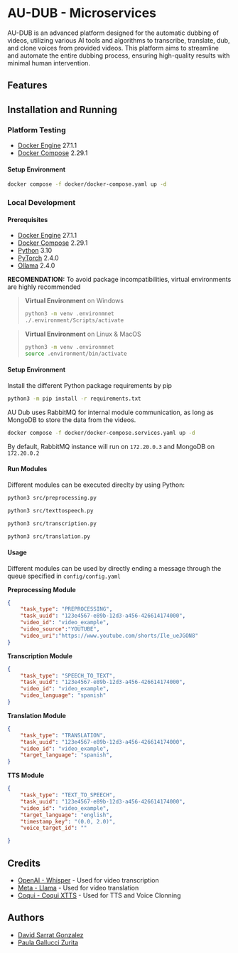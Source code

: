 # AU-DUB - Microservices

AU-DUB is an advanced platform designed for the automatic dubbing of videos, utilizing various AI tools and algorithms to transcribe, translate, dub, and clone voices from provided videos. This platform aims to streamline and automate the entire dubbing process, ensuring high-quality results with minimal human intervention.

## Features

## Installation and Running
### Platform Testing
- [Docker Engine](https://www.docker.com/) 27.1.1
- [Docker Compose](https://www.docker.com/) 2.29.1

#### Setup Environment

```sh
docker compose -f docker/docker-compose.yaml up -d
```
### Local Development
#### Prerequisites
- [Docker Engine](https://www.docker.com/) 27.1.1
- [Docker Compose](https://www.docker.com/) 2.29.1
- [Python](https://www.python.org/) 3.10
- [PyTorch](https://pytorch.org) 2.4.0
- [Ollama](https://ollama.com/) 2.4.0

**RECOMENDATION:** To avoid package incompatibilities, virtual environments are highly recommended
> **Virtual Environment** on Windows
> ```sh
> python3 -m venv .environmnet
> ./.environment/Scripts/activate
> ``` 

> **Virtual Environment** on Linux & MacOS
> ```sh
> python3 -m venv .environmnet
> source .environment/bin/activate
> ```


#### Setup Environment

Install the different Python package requirements by pip
```sh
python3 -m pip install -r requirements.txt
```

AU Dub uses RabbitMQ for internal module communication, as long as MongoDB to store the data from the videos. 

```sh
docker compose -f docker/docker-compose.services.yaml up -d
```
By default, RabbitMQ instance will run on `172.20.0.3` and MongoDB on `172.20.0.2`

#### Run Modules
Different modules can be executed direclty by using Python:
```sh
python3 src/preprocessing.py
```
```sh
python3 src/texttospeech.py
```
```sh
python3 src/transcription.py
```
```sh
python3 src/translation.py
```
#### Usage
Different modules can be used by directly ending a message through the queue specified in `config/config.yaml`

**Preprocessing Module**
```json
{
    "task_type": "PREPROCESSING",
    "task_uuid": "123e4567-e89b-12d3-a456-426614174000",
    "video_id": "video_example",
    "video_source":"YOUTUBE",
    "video_uri":"https://www.youtube.com/shorts/Ile_ueJGON8"
}
```
**Transcription Module**
```json
{
    "task_type": "SPEECH_TO_TEXT",
    "task_uuid": "123e4567-e89b-12d3-a456-426614174000",
    "video_id": "video_example",
    "video_language": "spanish"
}
```
**Translation Module**
```json
{
    "task_type": "TRANSLATION",
    "task_uuid": "123e4567-e89b-12d3-a456-426614174000",
    "video_id": "video_example",
    "target_language": "spanish",
}
```
**TTS Module**
```json
{
    "task_type": "TEXT_TO_SPEECH",
    "task_uuid": "123e4567-e89b-12d3-a456-426614174000",
    "video_id": "video_example",
    "target_language": "english",
    "timestamp_key": "(0.0, 2.0)",
    "voice_target_id": ""

}
```
## Credits

- [OpenAI - Whisper]() - Used for video transcription
- [Meta - Llama]() - Used for video translation
- [Coqui - Coqui XTTS]() - Used for TTS and Voice Clonning

## Authors
- [David Sarrat Gonzalez]()
- [Paula Gallucci Zurita]()
